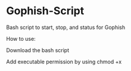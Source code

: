 # Gophish-Script
Bash script to start, stop, and status for Gophish

How to use:

Download the bash script 

Add executable permission by using chmod +x <script>

Use sudo when executing
